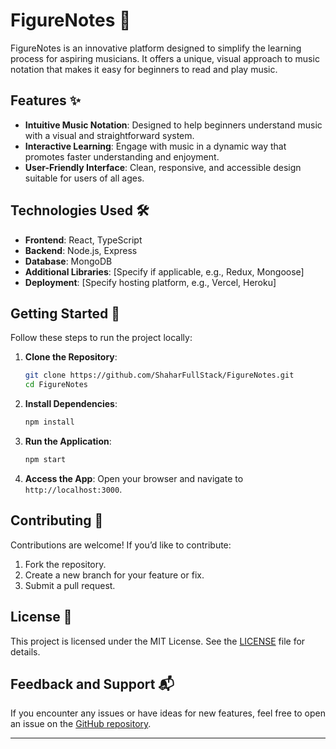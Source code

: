 # FigureNotes 🎵

FigureNotes is an innovative platform designed to simplify the learning process for aspiring musicians. It offers a unique, visual approach to music notation that makes it easy for beginners to read and play music.

## Features ✨

- **Intuitive Music Notation**: Designed to help beginners understand music with a visual and straightforward system.
- **Interactive Learning**: Engage with music in a dynamic way that promotes faster understanding and enjoyment.
- **User-Friendly Interface**: Clean, responsive, and accessible design suitable for users of all ages.

## Technologies Used 🛠️

- **Frontend**: React, TypeScript
- **Backend**: Node.js, Express
- **Database**: MongoDB
- **Additional Libraries**: [Specify if applicable, e.g., Redux, Mongoose]
- **Deployment**: [Specify hosting platform, e.g., Vercel, Heroku]

## Getting Started 🚀

Follow these steps to run the project locally:

1. **Clone the Repository**:
   ```bash
   git clone https://github.com/ShaharFullStack/FigureNotes.git
   cd FigureNotes
   ```

2. **Install Dependencies**:
   ```bash
   npm install
   ```

3. **Run the Application**:
   ```bash
   npm start
   ```

4. **Access the App**:
   Open your browser and navigate to `http://localhost:3000`.

## Contributing 🤝

Contributions are welcome! If you’d like to contribute:

1. Fork the repository.
2. Create a new branch for your feature or fix.
3. Submit a pull request.

## License 📄

This project is licensed under the MIT License. See the [LICENSE](LICENSE) file for details.

## Feedback and Support 📬

If you encounter any issues or have ideas for new features, feel free to open an issue on the [GitHub repository](https://github.com/ShaharFullStack/FigureNotes).

---
